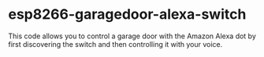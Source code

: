 # esp8266-garagedoor-alexa-switch

This code allows you to control a garage door with the Amazon Alexa dot by first discovering the switch and then controlling it with your voice. 

